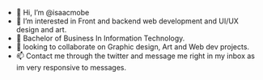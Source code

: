 - 👋 Hi, I’m @isaacmobe
- 👀 I’m interested in Front and backend web development and UI/UX design and art.
- 🌱 Bachelor of Business In Information Technology.
- 💞️ looking to collaborate on Graphic design, Art and Web dev projects.
- 📫 Contact me through the twitter and message me right in my inbox as im very responsive to messages.

<!---
isaacmobe/isaacmobe is a ✨ special ✨ repository because its `README.md` (this file) appears on your GitHub profile.
You can click the Preview link to take a look at your changes.
--->
